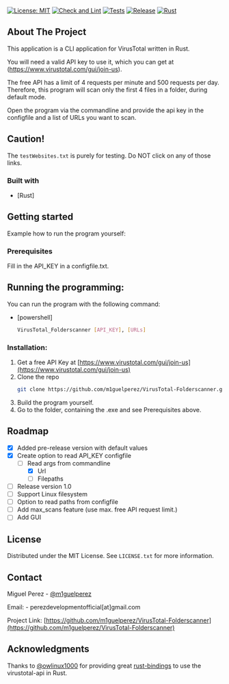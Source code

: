 [![License: MIT](https://img.shields.io/badge/License-MIT-yellow.svg)](https://opensource.org/licenses/MIT)
[![Check and Lint](https://github.com/m1guelperez/VirusTotal-Folderscanner/actions/workflows/check-and-lint.yaml/badge.svg)](https://github.com/m1guelperez/VirusTotal-Folderscanner/actions/workflows/check-and-lint.yaml)
[![Tests](https://github.com/m1guelperez/VirusTotal-Folderscanner/actions/workflows/test.yaml/badge.svg)](https://github.com/m1guelperez/VirusTotal-Folderscanner/actions/workflows/test.yaml)
[![Release](https://github.com/m1guelperez/VirusTotal-Folderscanner/actions/workflows/release-packaging.yaml/badge.svg)](https://github.com/m1guelperez/VirusTotal-Folderscanner/actions/workflows/release-packaging.yaml)
[![Rust](https://github.com/m1guelperez/VirusTotal-Folderscanner/actions/workflows/rust.yml/badge.svg)](https://github.com/m1guelperez/VirusTotal-Folderscanner/actions/workflows/rust.yml)

## About The Project
This application is a CLI application for VirusTotal written in Rust.

You will need a valid API key to use it, which you can get at (https://www.virustotal.com/gui/join-us).

The free API has a limit of 4 requests per minute and 500 requests per day.
Therefore, this program will scan only the first 4 files in a folder, during default mode. 

Open the program via the commandline and provide the api key in the configfile and a list of URLs you want to scan.

## Caution!
The `testWebsites.txt` is purely for testing. Do NOT click on any of those links. 

### Built with
* [Rust]

## Getting started
Example how to run the program yourself:

### Prerequisites
Fill in the API_KEY in a configfile.txt.

## Running the programming:
You can run the program with the following command:

* [powershell]
    ````sh
    VirusTotal_Folderscanner [API_KEY], [URLs]

### Installation:

1. Get a free API Key at [https://www.virustotal.com/gui/join-us](https://www.virustotal.com/gui/join-us)
2. Clone the repo 
    ````sh
   git clone https://github.com/m1guelperez/VirusTotal-Folderscanner.git
3. Build the program yourself.
4. Go to the folder, containing the .exe and see Prerequisites above.

## Roadmap

- [x] Added pre-release version with default values
- [x] Create option to read API_KEY configfile
  - [ ] Read args from commandline
    - [x] Url
    - [ ] Filepaths
- [ ] Release version 1.0
- [ ] Support Linux filesystem
- [ ] Option to read paths from configfile
- [ ] Add max_scans feature (use max. free API request limit.)
- [ ] Add GUI

## License

Distributed under the MIT License. See `LICENSE.txt` for more information.

## Contact

Miguel Perez - [@m1guelperez](https://twitter.com/m1guelperez) 

Email: - perezdevelopmentofficial[at]gmail.com

Project Link: [https://github.com/m1guelperez/VirusTotal-Folderscanner](https://github.com/m1guelperez/VirusTotal-Folderscanner)

## Acknowledgments

Thanks to [@owlinux1000](https://github.com/owlinux1000) for providing great [rust-bindings](https://github.com/owlinux1000/virustotal.rs) 
to use the virustotal-api in Rust.